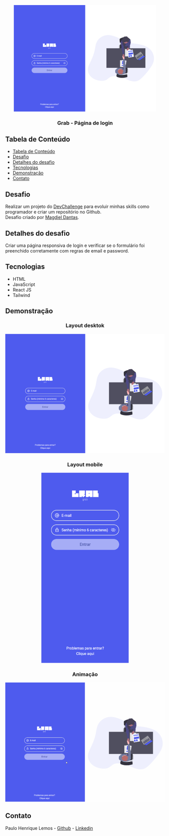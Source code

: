 <p align="center">
  <img src="/public/images/grab-login-desktop.png" alt="Logo" width="450" />
  <h3 align="center">Grab - Página de login</h3>
</p>

## Tabela de Conteúdo

- [Tabela de Conteúdo](#tabela-de-conteúdo)
- [Desafio](#desafio)
- [Detalhes do desafio](#detalhes-do-desafio)
- [Tecnologias](#tecnologias)
- [Demonstração](#demonstração)
- [Contato](#contato)

## Desafio
Realizar um projeto do [DevChallenge](https://devchallenge.vercel.app) para evoluir minhas skills como programador e criar um repositório no Github.
</br>
Desafio criado por [Magdiel Dantas](https://github.com/magdielndantas).

## Detalhes do desafio
Criar uma página responsiva de login e verificar se o formulário foi preenchido corretamente com regras de email e password.

## Tecnologias

<ul>
  <li>HTML</li>
  <li>JavaScript</li>
  <li>React JS</li>
  <li>Tailwind</li>
</ul>

## Demonstração

<div align="center">
    <h3>Layout desktok</h3>
    <img src="/public/images/grab-login-desktop.png" alt="Layout Desktop" />
</div>
<div align="center">
    <h3>Layout mobile</h3>
    <img src="/public/images/grab-login-mobile.png" alt="Layout mobile" height="600" />
</div>
<div align="center">
    <h3>Animação</h3>
    <img src="/public/images/grab-login.gif" alt="Animação" />
</div>

## Contato

Paulo Henrique Lemos - [Github](https://github.com/paulohenriquelemos) - [Linkedin](https://www.linkedin.com/in/devphlemos)
